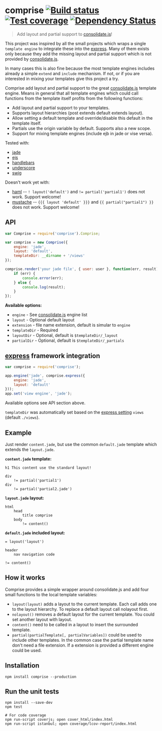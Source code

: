 # comprise [![Build status][travis-image]][travis-url] [![Test coverage][coveralls-image]][coveralls-url] [![Dependency Status][dependency-image]][dependency-url]

> Add layout and partial support to [consolidate.js](https://github.com/visionmedia/consolidate.js)!

This project was inspired by all the small projects which wraps a single ```template engine``` to integrate these into the [express](http://expressjs.com/). Many of them exists only because they add the missing layout and partial support which is not provided by [consolidate.js](https://github.com/visionmedia/consolidate.js).

In many cases this is also fine because the most template engines includes already a simple ```extend``` and ```include``` mechanism. If not, or if you are interested in mixing your templates give this project a try.

Comprise add layout and partial support to the great [consolidate.js](https://github.com/visionmedia/consolidate.js) template engine. Means in general that all template engines which could call functions from the template itself profits from the following functions:

* Add layout and partial support to your templates.
* Supports layout hierarchies (post extends default extends layout).
* Allow setting a default template and override/disable this default in the template itself.
* Partials use the origin variable by default. Supports also a new scope.
* Support for mixing template engines (include ejb in jade or vise versa).

Tested with:

* [jade](https://github.com/visionmedia/jade)
* [ejs](https://github.com/visionmedia/ejs)
* [handlebars](https://github.com/wycats/handlebars.js)
* [underscore](https://github.com/jashkenas/underscore)
* [swig](https://github.com/paularmstrong/swig)

Doesn't work yet with:

* [haml](https://github.com/visionmedia/haml.js) -- ```! layout('default')``` and ```!= partial('partial1')``` does not work. Support welcome!
* [mustache](https://github.com/janl/mustache.js) -- ```{{{ layout 'default' }}}``` and ```{{ partial("partial1") }}``` does not work. Support welcome!

## API

```javascript
var Comprise = require('comprise').Comprise;

var comprise = new Comprise({
	engine: 'jade',
	layout: 'default',
	templateDir: __dirname + '/views'
});

comprise.render('your jade file', { user: user }, function(err, result) {
	if (err) {
		console.error(err);
	} else {
		console.log(result);
	}
});
```

**Available options:**

* ```engine``` - See [consolidate.js](https://github.com/visionmedia/consolidate.js) engine list
* ```layout``` - Optional default layout
* ```extension``` - file name extension, default is simular to ```engine```
* ```templateDir``` - Required
* ```layoutDir``` - Optional, default is ```$templateDir/_layout```
* ```partialDir``` - Optional, default is ```$templateDir/_partials```

## [express](http://expressjs.com/) framework integration

```javascript
var comprise = require('comprise');

app.engine('jade', comprise.express({
	engine: 'jade',
	layout: 'default'
}));
app.set('view engine', 'jade');
```

Available options see API section above.

```templateDir``` was automatically set based on the
[express setting](http://expressjs.com/api.html#app-settings) ```views``` (default ```./views```).

## Example

Just render ```content.jade```, but use the common ```default.jade```
template which extends the ```layout.jade```.

**```content.jade``` template:**

```jade
h1 This content use the standard layout!

div
	!= partial('partial1')
div
	!= partial('partial2.jade')
```

**```layout.jade``` layout:**

```jade
html
	head
		title comprise
	body
		!= content()
```

**```default.jade``` included layout:**

```jade
= layout('layout')

header
	nav navigation code

!= content()
```

## How it works

Comprise provides a simple wrapper around consolidate.js and add four small functions to the local template variables:

* ```layout(layout)``` adds a layout to the current template. Each call adds one to the layout hierarchy. To replace a default layout call nolayout first.
* ```nolayout()``` removes a default layout for the current template. You could set another layout with layout.
* ```content()``` need to be called in a layout to insert the surrounded template.
* ```partial(partialTemplate[, partialVariables])``` could be used to include other templates. In the common case the partial template name don't need a file extension. If a extension is provided a different engine could be used.

## Installation

	npm install comprise --production

## Run the unit tests

	npm install --save-dev
	npm test

	# For code coverage
	npm run-script coverjs; open cover_html/index.html
	npm run-script istanbul; open coverage/lcov-report/index.html

[travis-image]: https://img.shields.io/travis/jerolimov/comprise/master.svg?style=flat-square
[travis-url]: https://travis-ci.org/jerolimov/comprise
[coveralls-image]: https://img.shields.io/coveralls/jerolimov/comprise/master.svg?style=flat-square
[coveralls-url]: https://coveralls.io/r/jerolimov/comprise
[dependency-image]: http://img.shields.io/david/jerolimov/comprise.svg?style=flat-square
[dependency-url]: https://david-dm.org/jerolimov/comprise
